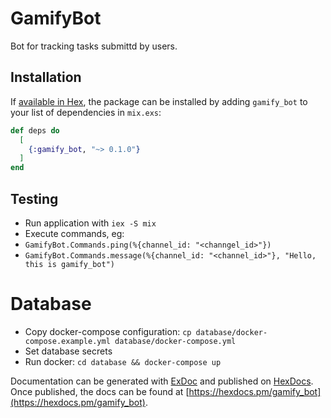 # GamifyBot

Bot for tracking tasks submittd by users.

## Installation

If [available in Hex](https://hex.pm/docs/publish), the package can be installed
by adding `gamify_bot` to your list of dependencies in `mix.exs`:

```elixir
def deps do
  [
    {:gamify_bot, "~> 0.1.0"}
  ]
end
```

## Testing
* Run application with `iex -S mix`
* Execute commands, eg:
 * `GamifyBot.Commands.ping(%{channel_id: "<channgel_id>"})`
 * `GamifyBot.Commands.message(%{channel_id: "<channel_id>"}, "Hello, this is gamify_bot")`

# Database
* Copy docker-compose configuration: `cp database/docker-compose.example.yml database/docker-compose.yml`
* Set database secrets
* Run docker: `cd database && docker-compose up`

Documentation can be generated with [ExDoc](https://github.com/elixir-lang/ex_doc)
and published on [HexDocs](https://hexdocs.pm). Once published, the docs can
be found at [https://hexdocs.pm/gamify_bot](https://hexdocs.pm/gamify_bot).

